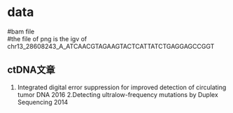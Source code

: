 # data
#bam file  
#the file of png is the igv of chr13_28608243_A_ATCAACGTAGAAGTACTCATTATCTGAGGAGCCGGT 

## ctDNA文章
1. Integrated digital error suppression for improved detection of circulating tumor DNA  2016
2.Detecting ultralow-frequency mutations by Duplex Sequencing   2014


